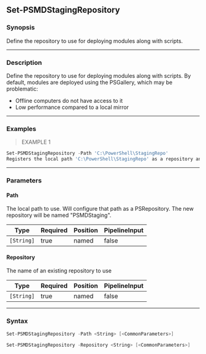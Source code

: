 Set-PSMDStagingRepository
-------------------------

### Synopsis
Define the repository to use for deploying modules along with scripts.

---

### Description

Define the repository to use for deploying modules along with scripts.
By default, modules are deployed using the PSGallery, which may be problematic:
- Offline computers do not have access to it
- Low performance compared to a local mirror

---

### Examples
> EXAMPLE 1

```PowerShell
Set-PSMDStagingRepository -Path 'C:\PowerShell\StagingRepo'
Registers the local path 'C:\PowerShell\StagingRepo' as a repository and will use it for deploying modules along with scripts.
```

---

### Parameters
#### **Path**
The local path to use. Will configure that path as a PSRepository.
The new repository will be named "PSMDStaging".

|Type      |Required|Position|PipelineInput|
|----------|--------|--------|-------------|
|`[String]`|true    |named   |false        |

#### **Repository**
The name of an existing repository to use

|Type      |Required|Position|PipelineInput|
|----------|--------|--------|-------------|
|`[String]`|true    |named   |false        |

---

### Syntax
```PowerShell
Set-PSMDStagingRepository -Path <String> [<CommonParameters>]
```
```PowerShell
Set-PSMDStagingRepository -Repository <String> [<CommonParameters>]
```
